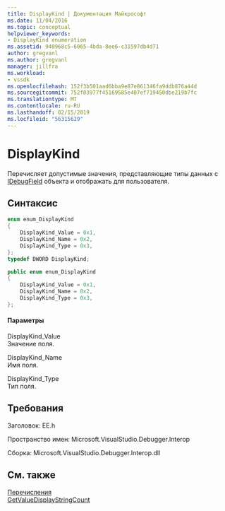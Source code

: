```yaml
---
title: DisplayKind | Документация Майкрософт
ms.date: 11/04/2016
ms.topic: conceptual
helpviewer_keywords:
- DisplayKind enumeration
ms.assetid: 940968c5-6065-4bda-8ee6-c31597db4d71
author: gregvanl
ms.author: gregvanl
manager: jillfra
ms.workload:
- vssdk
ms.openlocfilehash: 152f3b501aad6bba9e87e861346fa9ddb876a44d
ms.sourcegitcommit: 752f03977f45169585e407ef719450dbe219b7fc
ms.translationtype: MT
ms.contentlocale: ru-RU
ms.lasthandoff: 02/15/2019
ms.locfileid: "56315629"
---
```

# <a name="displaykind"></a>DisplayKind
Перечисляет допустимые значения, представляющие типы данных с [IDebugField](../../../extensibility/debugger/reference/idebugfield.md) объекта и отображать для пользователя.

## <a name="syntax"></a>Синтаксис

```cpp
enum enum_DisplayKind
{
    DisplayKind_Value = 0x1,
    DisplayKind_Name = 0x2,
    DisplayKind_Type = 0x3,
};
typedef DWORD DisplayKind;
```

```csharp
public enum enum_DisplayKind
{
    DisplayKind_Value = 0x1,
    DisplayKind_Name = 0x2,
    DisplayKind_Type = 0x3,
};
```

#### <a name="parameters"></a>Параметры
DisplayKind_Value  
Значение поля.

DisplayKind_Name  
Имя поля.

DisplayKind_Type  
Тип поля.

## <a name="requirements"></a>Требования
Заголовок: EE.h

Пространство имен: Microsoft.VisualStudio.Debugger.Interop

Сборка: Microsoft.VisualStudio.Debugger.Interop.dll

## <a name="see-also"></a>См. также
[Перечисления](../../../extensibility/debugger/reference/enumerations-visual-studio-debugging.md)  
[GetValueDisplayStringCount](../../../extensibility/debugger/reference/ieevisualizerservice-getvaluedisplaystringcount.md)
